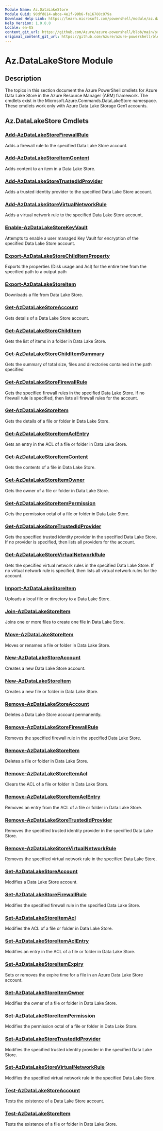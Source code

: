 ```yaml
---
Module Name: Az.DataLakeStore
Module Guid: 90dfd814-abce-4e1f-99b6-fe16760c079a
Download Help Link: https://learn.microsoft.com/powershell/module/az.datalakestore
Help Version: 1.0.0.0
Locale: en-US
content_git_url: https://github.com/Azure/azure-powershell/blob/main/src/DataLakeStore/DataLakeStore/help/Az.DataLakeStore.md
original_content_git_url: https://github.com/Azure/azure-powershell/blob/main/src/DataLakeStore/DataLakeStore/help/Az.DataLakeStore.md
---
```


# Az.DataLakeStore Module
## Description
The topics in this section document the Azure PowerShell cmdlets for Azure Data Lake Store in the Azure Resource Manager (ARM) framework. The cmdlets exist in the Microsoft.Azure.Commands.DataLakeStore namespace. These cmdlets work only with Azure Data Lake Storage Gen1 accounts.

## Az.DataLakeStore Cmdlets
### [Add-AzDataLakeStoreFirewallRule](Add-AzDataLakeStoreFirewallRule.md)
Adds a firewall rule to the specified Data Lake Store account.

### [Add-AzDataLakeStoreItemContent](Add-AzDataLakeStoreItemContent.md)
Adds content to an item in a Data Lake Store.

### [Add-AzDataLakeStoreTrustedIdProvider](Add-AzDataLakeStoreTrustedIdProvider.md)
Adds a trusted identity provider to the specified Data Lake Store account.

### [Add-AzDataLakeStoreVirtualNetworkRule](Add-AzDataLakeStoreVirtualNetworkRule.md)
Adds a virtual network rule to the specified Data Lake Store account.

### [Enable-AzDataLakeStoreKeyVault](Enable-AzDataLakeStoreKeyVault.md)
Attempts to enable a user managed Key Vault for encryption of the specified Data Lake Store account.

### [Export-AzDataLakeStoreChildItemProperty](Export-AzDataLakeStoreChildItemProperty.md)
Exports the properties (Disk usage and Acl) for the entire tree from the specified path to a output path

### [Export-AzDataLakeStoreItem](Export-AzDataLakeStoreItem.md)
Downloads a file from Data Lake Store.

### [Get-AzDataLakeStoreAccount](Get-AzDataLakeStoreAccount.md)
Gets details of a Data Lake Store account.

### [Get-AzDataLakeStoreChildItem](Get-AzDataLakeStoreChildItem.md)
Gets the list of items in a folder in Data Lake Store.

### [Get-AzDataLakeStoreChildItemSummary](Get-AzDataLakeStoreChildItemSummary.md)
Gets the summary of total size, files and directories contained in the path specified

### [Get-AzDataLakeStoreFirewallRule](Get-AzDataLakeStoreFirewallRule.md)
Gets the specified firewall rules in the specified Data Lake Store.
If no firewall rule is specified, then lists all firewall rules for the account.

### [Get-AzDataLakeStoreItem](Get-AzDataLakeStoreItem.md)
Gets the details of a file or folder in Data Lake Store.

### [Get-AzDataLakeStoreItemAclEntry](Get-AzDataLakeStoreItemAclEntry.md)
Gets an entry in the ACL of a file or folder in Data Lake Store.

### [Get-AzDataLakeStoreItemContent](Get-AzDataLakeStoreItemContent.md)
Gets the contents of a file in Data Lake Store.

### [Get-AzDataLakeStoreItemOwner](Get-AzDataLakeStoreItemOwner.md)
Gets the owner of a file or folder in Data Lake Store.

### [Get-AzDataLakeStoreItemPermission](Get-AzDataLakeStoreItemPermission.md)
Gets the permission octal of a file or folder in Data Lake Store.

### [Get-AzDataLakeStoreTrustedIdProvider](Get-AzDataLakeStoreTrustedIdProvider.md)
Gets the specified trusted identity provider in the specified Data Lake Store.
If no provider is specified, then lists all providers for the account.

### [Get-AzDataLakeStoreVirtualNetworkRule](Get-AzDataLakeStoreVirtualNetworkRule.md)
Gets the specified virtual network rules in the specified Data Lake Store.
If no virtual network rule is specified, then lists all virtual network rules for the account.

### [Import-AzDataLakeStoreItem](Import-AzDataLakeStoreItem.md)
Uploads a local file or directory to a Data Lake Store.

### [Join-AzDataLakeStoreItem](Join-AzDataLakeStoreItem.md)
Joins one or more files to create one file in Data Lake Store.

### [Move-AzDataLakeStoreItem](Move-AzDataLakeStoreItem.md)
Moves or renames a file or folder in Data Lake Store.

### [New-AzDataLakeStoreAccount](New-AzDataLakeStoreAccount.md)
Creates a new Data Lake Store account.

### [New-AzDataLakeStoreItem](New-AzDataLakeStoreItem.md)
Creates a new file or folder in Data Lake Store.

### [Remove-AzDataLakeStoreAccount](Remove-AzDataLakeStoreAccount.md)
Deletes a Data Lake Store account permanently.

### [Remove-AzDataLakeStoreFirewallRule](Remove-AzDataLakeStoreFirewallRule.md)
Removes the specified firewall rule in the specified Data Lake Store.

### [Remove-AzDataLakeStoreItem](Remove-AzDataLakeStoreItem.md)
Deletes a file or folder in Data Lake Store.

### [Remove-AzDataLakeStoreItemAcl](Remove-AzDataLakeStoreItemAcl.md)
Clears the ACL of a file or folder in Data Lake Store.

### [Remove-AzDataLakeStoreItemAclEntry](Remove-AzDataLakeStoreItemAclEntry.md)
Removes an entry from the ACL of a file or folder in Data Lake Store.

### [Remove-AzDataLakeStoreTrustedIdProvider](Remove-AzDataLakeStoreTrustedIdProvider.md)
Removes the specified trusted identity provider in the specified Data Lake Store.

### [Remove-AzDataLakeStoreVirtualNetworkRule](Remove-AzDataLakeStoreVirtualNetworkRule.md)
Removes the specified virtual network rule in the specified Data Lake Store.

### [Set-AzDataLakeStoreAccount](Set-AzDataLakeStoreAccount.md)
Modifies a Data Lake Store account.

### [Set-AzDataLakeStoreFirewallRule](Set-AzDataLakeStoreFirewallRule.md)
Modifies the specified firewall rule in the specified Data Lake Store.

### [Set-AzDataLakeStoreItemAcl](Set-AzDataLakeStoreItemAcl.md)
Modifies the ACL of a file or folder in Data Lake Store.

### [Set-AzDataLakeStoreItemAclEntry](Set-AzDataLakeStoreItemAclEntry.md)
Modifies an entry in the ACL of a file or folder in Data Lake Store.

### [Set-AzDataLakeStoreItemExpiry](Set-AzDataLakeStoreItemExpiry.md)
Sets or removes the expire time for a file in an Azure Data Lake Store account.

### [Set-AzDataLakeStoreItemOwner](Set-AzDataLakeStoreItemOwner.md)
Modifies the owner of a file or folder in Data Lake Store.

### [Set-AzDataLakeStoreItemPermission](Set-AzDataLakeStoreItemPermission.md)
Modifies the permission octal of a file or folder in Data Lake Store.

### [Set-AzDataLakeStoreTrustedIdProvider](Set-AzDataLakeStoreTrustedIdProvider.md)
Modifies the specified trusted identity provider in the specified Data Lake Store.

### [Set-AzDataLakeStoreVirtualNetworkRule](Set-AzDataLakeStoreVirtualNetworkRule.md)
Modifies the specified virtual network rule in the specified Data Lake Store.

### [Test-AzDataLakeStoreAccount](Test-AzDataLakeStoreAccount.md)
Tests the existence of a Data Lake Store account.

### [Test-AzDataLakeStoreItem](Test-AzDataLakeStoreItem.md)
Tests the existence of a file or folder in Data Lake Store.

